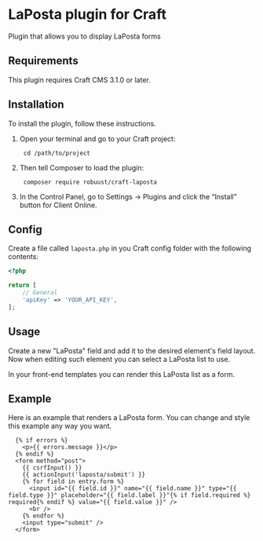 LaPosta plugin for Craft
=================

Plugin that allows you to display LaPosta forms

## Requirements

This plugin requires Craft CMS 3.1.0 or later.

## Installation

To install the plugin, follow these instructions.

1. Open your terminal and go to your Craft project:

        cd /path/to/project

2. Then tell Composer to load the plugin:

        composer require robuust/craft-laposta

3. In the Control Panel, go to Settings → Plugins and click the “Install” button for Client Online.

## Config

Create a file called `laposta.php` in you Craft config folder with the following contents:

```php
<?php

return [
    // General
    'apiKey' => 'YOUR_API_KEY',
];

```

## Usage

Create a new "LaPosta" field and add it to the desired element's field layout.
Now when editing such element you can select a LaPosta list to use.

In your front-end templates you can render this LaPosta list as a form.

## Example

Here is an example that renders a LaPosta form. You can change and style this example any way you want.

```twig
  {% if errors %}
    <p>{{ errors.message }}</p>
  {% endif %}
  <form method="post">
    {{ csrfInput() }}
    {{ actionInput('laposta/submit') }}
    {% for field in entry.form %}
      <input id="{{ field.id }}" name="{{ field.name }}" type="{{ field.type }}" placeholder="{{ field.label }}"{% if field.required %} required{% endif %} value="{{ field.value }}" />
      <br />
    {% endfor %}
    <input type="submit" />
  </form>
```
